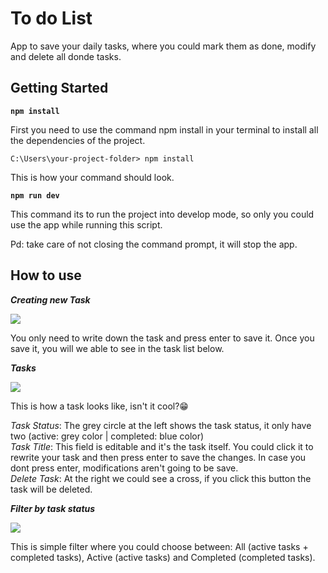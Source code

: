 # To do List

App to save your daily tasks, where you could mark them as done, modify and delete all donde tasks.

## Getting Started

**`npm install`**

First you need to use the command npm install in your terminal to install all the dependencies of the project.

    C:\Users\your-project-folder> npm install

This is how your command should look.

**`npm run dev`**

This command its to run the project into develop mode, so only you could use the app while running this script.

Pd: take care of not closing the command prompt, it will stop the app.

## How to use

***Creating new Task***

<img src="https://i.ibb.co/d7RBbCT/Captura-de-pantalla-2023-03-01-103743.png" height="auto"/>

You only need to write down the task and press enter to save it. Once you save it, you will we able to see in the task list below.

***Tasks***

<img src="https://i.ibb.co/pRDqP9w/Captura-de-pantalla-2023-03-01-122246.png">

This is how a task looks like, isn't it cool?😁<br>

_Task Status_: The grey circle at the left shows the task status, it only have two (active: grey color | completed: blue color)<br>
_Task Title_: This field is editable and it's the task itself. You could click it to rewrite your task and then press enter to save the changes. In case you dont press enter, modifications aren't going to be save.<br>
_Delete Task_: At the right we could see a cross, if you click this button the task will be deleted.

***Filter by task status***

<img src="https://i.ibb.co/3fH3wYB/Captura-de-pantalla-2023-03-01-123239.png">

This is simple filter where you could choose between: All (active tasks + completed tasks), Active (active tasks) and Completed (completed tasks).